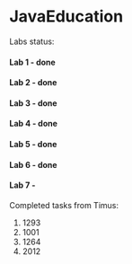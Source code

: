 # JavaEducation
Labs status:
#### Lab 1 - done
#### Lab 2 - done
#### Lab 3 - done
#### Lab 4 - done
#### Lab 5 - done
#### Lab 6 - done
#### Lab 7 -

Completed tasks from Timus:
1. 1293
2. 1001
3. 1264
4. 2012
